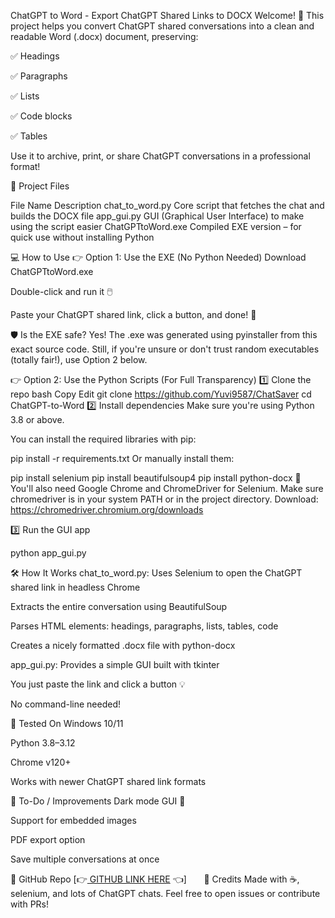 ChatGPT to Word - Export ChatGPT Shared Links to DOCX
Welcome! 👋 This project helps you convert ChatGPT shared conversations into a clean and readable Word (.docx) document, preserving:

✅ Headings

✅ Paragraphs

✅ Lists

✅ Code blocks

✅ Tables

Use it to archive, print, or share ChatGPT conversations in a professional format!

📁 Project Files

File Name	             Description
chat_to_word.py	         Core script that fetches the chat and builds the DOCX file
app_gui.py	             GUI (Graphical User Interface) to make using the script easier
ChatGPTtoWord.exe	     Compiled EXE version – for quick use without installing Python

💻 How to Use
👉 Option 1: Use the EXE (No Python Needed)
Download ChatGPTtoWord.exe

Double-click and run it 🖱️

Paste your ChatGPT shared link, click a button, and done! 🎉

🛡️ Is the EXE safe?
Yes! The .exe was generated using pyinstaller from this exact source code.
Still, if you're unsure or don't trust random executables (totally fair!), use Option 2 below.

👉 Option 2: Use the Python Scripts (For Full Transparency)
1️⃣ Clone the repo
bash
Copy
Edit
git clone https://github.com/Yuvi9587/ChatSaver
cd ChatGPT-to-Word
2️⃣ Install dependencies
Make sure you're using Python 3.8 or above.

You can install the required libraries with pip:

pip install -r requirements.txt
Or manually install them:

pip install selenium
pip install beautifulsoup4
pip install python-docx
🧩 You'll also need Google Chrome and ChromeDriver for Selenium.
Make sure chromedriver is in your system PATH or in the project directory.
Download: https://chromedriver.chromium.org/downloads

3️⃣ Run the GUI app

python app_gui.py

🛠 How It Works
chat_to_word.py:
Uses Selenium to open the ChatGPT shared link in headless Chrome

Extracts the entire conversation using BeautifulSoup

Parses HTML elements: headings, paragraphs, lists, tables, code

Creates a nicely formatted .docx file with python-docx

app_gui.py:
Provides a simple GUI built with tkinter

You just paste the link and click a button 💡

No command-line needed!

🧪 Tested On
Windows 10/11

Python 3.8–3.12

Chrome v120+

Works with newer ChatGPT shared link formats

📎 To-Do / Improvements
 Dark mode GUI 🌙

 Support for embedded images

 PDF export option

 Save multiple conversations at once

📌 GitHub Repo
[👉[ GITHUB LINK HERE](https://github.com/Yuvi9587) 👈]
 
 
 
🙌 Credits
Made with ☕, selenium, and lots of ChatGPT chats.
Feel free to open issues or contribute with PRs!